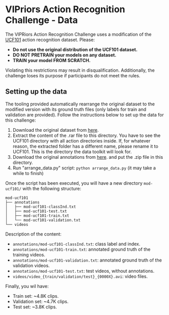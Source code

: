 # VIPriors Action Recognition Challenge - Data

The VIPRiors Action Recognition Challenge uses a modification of the [UCF101](https://www.crcv.ucf.edu/research/data-sets/ucf101/) action recognition dataset. Please:

- **Do not use the original distribution of the UCF101 dataset.** 
- **DO NOT PRETRAIN your models on any dataset.** 
- **TRAIN your model FROM SCRATCH.** 

Violating this restrictions may result in disqualification. Additionally, the challenge loses its purpose if participants do not meet the rules.

## Setting up the data

The tooling provided automatically rearrange the original dataset to the modified version with its ground truth files (only labels for train and validation are provided). Follow the instructions below to set up the data for this challenge:

1. Download the original dataset from [here](https://www.crcv.ucf.edu/datasets/human-actions/ucf101/UCF101.rar).
2. Extract the content of the .rar file to this directory. You have to see the UCF101 directory with all action directories inside. If, for whatever reason, the extracted folder has a different name, please rename it to UCF101. This is the directory the data toolkit will look for.
3. Download the original annotations from [here](https://www.crcv.ucf.edu/wp-content/uploads/2019/03/UCF101TrainTestSplits-RecognitionTask.zip). and put the .zip file in this directory.
4. Run "arrange_data.py" script: `python arrange_data.py` (it may take a while to finish)

Once the script has been executed, you will have a new directory `mod-ucf101/` with the following structure:

```
mod-ucf101
├── annotations
│   ├── mod-ucf101-classInd.txt
│   ├── mod-ucf101-test.txt
│   ├── mod-ucf101-train.txt
│   └── mod-ucf101-validation.txt
└── videos
```

Description of the content:

- `annotations/mod-ucf101-classInd.txt`: class label and index.
- `annotations/mod-ucf101-train.txt`: annotated ground truth of the training videos.
- `annotations/mod-ucf101-validation.txt`: annotated ground truth of the validation videos.
- `annotations/mod-ucf101-test.txt`: test videos, without annotations.
- `videos/video_{train/validation/test}_{0000X}.avi`: video files.

Finally, you wil have:

- Train set: ~4.8K clips.
- Validation set: ~4.7K clips.
- Test set: ~3.8K clips.
